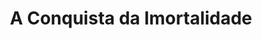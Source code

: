 ---
Numero: 516
title: A Conquista da Imortalidade
Autor: Robert Sheckley
Co-autor: 
Ano-de-Publicacao: 2000
Titulo-original: Immortality Inc
Tradutor: Alexandra Santos Tavares
Co-tradutor: 
Ano-de-edicao: 1959
alias: Robert-Sheckley
Autor2-alias: 
Tradutor1-alias: Alexandra-Santos-Tavares
Tradutor2-alias: 
Titulo-link: 516-A-Conquista-da-Imortalidade
Capa: 
pags: 
Capa-link: 
---